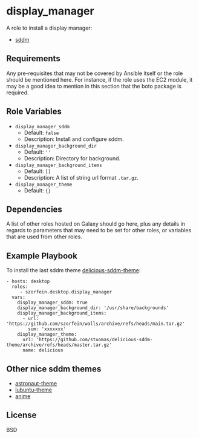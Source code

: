display_manager
===============

A role to install a display manager:

- [sddm](https://github.com/sddm/sddm)

Requirements
------------

Any pre-requisites that may not be covered by Ansible itself or the role should be mentioned here. For instance, if the role uses the EC2 module, it may be a good idea to mention in this section that the boto package is required.

Role Variables
--------------

- `display_manager_sddm`
  - Default: `false`
  - Description: Install and configure sddm.
- `display_manager_background_dir`
  - Default: `''`
  - Description: Directory for background.
- `display_manager_background_items`
  - Default: `[]`
  - Description: A list of string url format `.tar.gz`.
- `display_manager_theme`
  - Default: `{}`

Dependencies
------------

A list of other roles hosted on Galaxy should go here, plus any details in regards to parameters that may need to be set for other roles, or variables that are used from other roles.

Example Playbook
----------------

To install the last sddm theme [delicious-sddm-theme](https://github.com/stuomas/delicious-sddm-theme):

    - hosts: desktop
      roles:
         - szorfein.desktop.display_manager
      vars:
        display_manager_sddm: true
        display_manager_background_dir: '/usr/share/backgrounds'
        display_manager_background_items:
          - url: 'https://github.com/szorfein/walls/archive/refs/heads/main.tar.gz'
            sum: 'xxxxxxx'
        display_manager_theme:
          url: 'https://github.com/stuomas/delicious-sddm-theme/archive/refs/heads/master.tar.gz'
          name: delicious


Other nice sddm themes
----------------------

- [astronaut-theme](https://github.com/Keyitdev/sddm-astronaut-theme)
- [lubuntu-theme](https://github.com/the-zero885/lubuntu-sddm-theme)
- [anime](https://github.com/shinas101/Anime-sddm-theme)

License
-------

BSD
